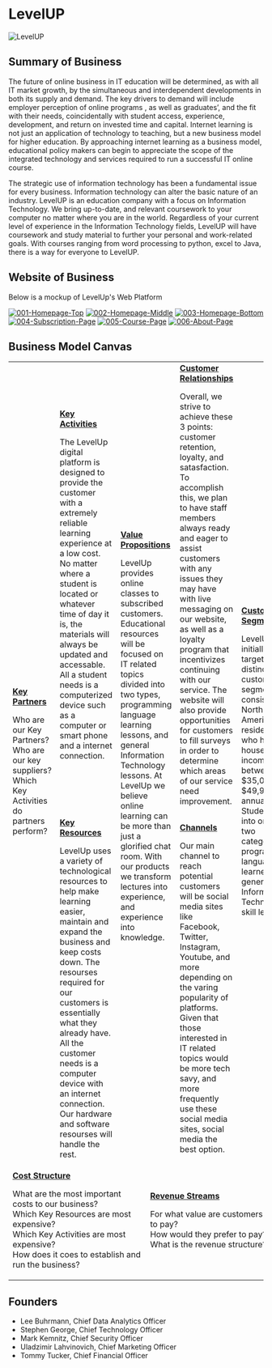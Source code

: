 # LevelUP

![LevelUP](https://i.imgur.com/i8S7CDA.jpg)

## Summary of Business

The future of online business in IT education will be determined, as with all IT market growth, by the simultaneous and interdependent developments in both its supply and demand. The key drivers to demand will include employer perception of online programs , as well as graduates’, and the fit with their needs, coincidentally with student access, experience, development, and return on invested time and capital. Internet learning is not just an application of technology to teaching, but a new business model for higher education. By approaching internet learning as a business model, educational policy makers can begin to appreciate the scope of the integrated technology and services required to run a successful IT online course.


The strategic use of information technology  has been a fundamental issue for every business. Information technology can alter the basic nature of an industry.  LevelUP is an education company with a focus on Information Technology. We bring up-to-date, and relevant coursework to your computer no matter where you are in the world. Regardless of your current level of experience in the Information Technology fields, LevelUP will have coursework and study material to further your personal and work-related goals. With courses ranging from word processing to python, excel to Java, there is a way for everyone to LevelUP.

## Website of Business

Below is a mockup of LevelUp's Web Platform

<a href="https://ibb.co/MZhv267"><img src="https://i.ibb.co/MZhv267/001-Homepage-Top.png" alt="001-Homepage-Top" border="0"></a> <a href="https://ibb.co/Y21zGLJ"><img src="https://i.ibb.co/Y21zGLJ/002-Homepage-Middle.png" alt="002-Homepage-Middle" border="0"></a> <a href="https://ibb.co/PhdfNVJ"><img src="https://i.ibb.co/PhdfNVJ/003-Homepage-Bottom.png" alt="003-Homepage-Bottom" border="0"></a> <a href="https://ibb.co/R2VgCRg"><img src="https://i.ibb.co/R2VgCRg/004-Subscription-Page.png" alt="004-Subscription-Page" border="0"></a> <a href="https://ibb.co/phK3s9P"><img src="https://i.ibb.co/phK3s9P/005-Course-Page.png" alt="005-Course-Page" border="0"></a> <a href="https://ibb.co/C6RRyXh"><img src="https://i.ibb.co/C6RRyXh/006-About-Page.png" alt="006-About-Page" border="0"></a>

## Business Model Canvas

<table>
  <tr>
    <td rowspan="2">
      <b><a href="Key_Partners.md">Key Partners</a></b>
      <p>Who are our Key Partners?<br>
      Who are our key suppliers?<br>
      Which Key Activities do partners perform?</p>
    </td>
    <td>
      <b><a href="Key_Activities.md">Key Activities</a></b>
      <p>The LevelUp digital platform is designed to provide the customer with a extremely reliable learning experience at a low cost. No matter where a student is located or whatever time of day it is, the materials will always be updated and accessable. All a student needs is a computerized device such as a computer or smart phone and a internet connection.<br>
     </p>
    </td>
    <td rowspan="2" colspan="2">
      <b><a href="Value_Propositions.md">Value Propositions</a></b>
      <p>LevelUp provides online classes to subscribed customers. Educational resources will be focused on IT related topics divided into two types, programming language learning lessons, and general Information Technology lessons. At LevelUp we believe online learning can be more than just a glorified chat room. With our products we transform lectures into experience, and experience into knowledge.<br>
      </p>
      <br><br><br><br><br>
    </td>
    <td>
      <b><a href="Customer_Relationships.md">Customer Relationships</a></b>
      <p>Overall, we strive to achieve these 3 points: customer retention, loyalty, and satasfaction. To accomplish this, we plan to have staff members always ready and eager to assist customers with any issues they may have with live messaging on our website, as well as a loyalty program that incentivizes continuing with our service. The website will also provide opportunities for customers to fill surveys in order to determine which areas of our service need improvement.<br>
     </p>
    </td>
    <td rowspan="2">
      <b><a href="Customer_Segments.md">Customer Segments</a></b>
      <p>LevelUp is initially targeting two distinct customer segments consisting of North American residents who have a household income between $35,000 and $49,999 annually. Students fall into one of two categories: programming language learner, or general Information Technology skill learner.<br>
      </p>
    </td>
  </tr>
  <tr>
    <td>
      <b><a href="Key_Resources.md">Key Resources</a></b>
      <p>LevelUp uses a variety of technological resources to help make learning easier, maintain and expand the business and keep costs down. The resourses required for our customers is essentially what they already have. All the customer needs is a computer device with an internet connection. Our hardware and software resourses will handle the rest.
      </p>
    </td>
    <td>
      <b><a href="Channels.md">Channels</a></b>
      <p>Our main channel to reach potential customers will be social media sites like Facebook, Twitter, Instagram, Youtube, and more depending on the varing popularity of platforms. Given that those interested in IT related topics would be more tech savy, and more frequently use these social media sites, social media the best option.<br>
     </p>
    </td>
  </tr>
  <tr>
    <td colspan="3">
      <b><a href="Financial_Plan.md">Cost Structure</a></b>
      <p>What are the most important costs to our business?<br>
      Which Key Resources are most expensive?<br>
      Which Key Activities are most expensive?<br>
      How does it coes to establish and run the business?</p>
    </td>
    <td colspan="3">
      <b><a href="Financial_Plan.md">Revenue Streams</a></b>
      <p>For what value are customers willing to pay? <br>
      How would they prefer to pay? <br>
      What is the revenue structure?</p>
    </td>
  </tr>
</table>

## Founders
<!-- Team members -->
* Lee Buhrmann, Chief Data Analytics Officer
* Stephen George, Chief Technology Officer
* Mark Kemnitz, Chief Security Officer
* Uladzimir Lahvinovich, Chief Marketing Officer
* Tommy Tucker, Chief Financial Officer
